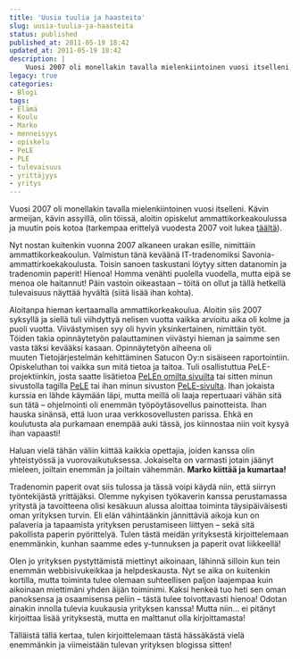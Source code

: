 ```yaml
---
title: 'Uusia tuulia ja haasteita'
slug: uusia-tuulia-ja-haasteita
status: published
published_at: 2011-05-19 18:42
updated_at: 2011-05-19 18:42
description: |
    Vuosi 2007 oli monellakin tavalla mielenkiintoinen vuosi itselleni. Kävin armeijan, kävin assyillä, olin töissä, aloitin opiskelut ammattikorkeakoulussa ja muutin pois kotoa (tarkempaa erittelyä vuodesta 2007 voit lukea täältä). Nyt nostan kuitenkin vuonna 2007 alkaneen urakan esille, nimittäin ammattikorkeakoulun. Valmistun tänä keväänä IT-tradenomiksi Savonia-ammattirkoekakoulusta. Toisin sanoen taskustani löytyy sitten datanomin ja tradenomin paperit! Hienoa! Homma venähti… Jatka lukemista Uusia tuulia ja haasteita
legacy: true
categories:
- Blogi
tags:
- Elämä
- Koulu
- Marko
- menneisyys
- opiskelu
- PeLE
- PLE
- tulevaisuus
- yrittäjyys
- yritys
---
```


<p>Vuosi 2007 oli monellakin tavalla mielenkiintoinen vuosi itselleni. Kävin armeijan, kävin assyillä, olin töissä, aloitin opiskelut ammattikorkeakoulussa ja muutin pois kotoa (tarkempaa erittelyä vuodesta 2007 voit lukea <a href="https://markokaartinen.net/mina-ja-vuosi-2007/">täältä</a>).</p>
<p>Nyt nostan kuitenkin vuonna 2007 alkaneen urakan esille, nimittäin ammattikorkeakoulun. Valmistun tänä keväänä IT-tradenomiksi Savonia-ammattirkoekakoulusta. Toisin sanoen taskustani löytyy sitten datanomin ja tradenomin paperit! Hienoa! Homma venähti puolella vuodella, mutta eipä se menoa ole haitannut! Päin vastoin oikeastaan &#8211; töitä on ollut ja tällä hetkellä tulevaisuus näyttää hyvältä (siitä lisää ihan kohta).</p>
<p>Aloitanpa hieman kertaamalla ammattikorkeakoulua. Aloitin siis 2007 syksyllä ja siellä tuli viihdyttyä nelisen vuotta vaikka arvioitu aika oli kolme ja puoli vuotta. Viivästymisen syy oli hyvin yksinkertainen, nimittäin työt. Töiden takia opinnäytetyön palauttaminen viivästyi hieman ja saimme sen vasta täksi kevääksi kasaan. Opinnäytetyön aiheena oli muuten Tietojärjestelmän kehittäminen Satucon Oy:n sisäiseen raportointiin. Opiskeluthan toi vaikka sun mitä tietoa ja taitoa. Tuli osallistuttua PeLE-projektiinkin, josta saatte lisätietoa <a href="http://plepele.wordpress.com/" target="_blank">PeLEn omilta sivuilta</a> tai sitten minun sivustolla tagilla <a href="https://markokaartinen.net/tag/pele/">PeLE</a> tai ihan minun sivuston <a title="PeLE" href="https://markokaartinen.net/pele/">PeLE-sivulta</a>. Ihan jokaista kurssia en lähde käymään läpi, mutta meillä oli laaja repertuaari vähän sitä sun tätä &#8211; ohjelmointi oli enemmän työpöytäsovellus painotteista. Ihan hauska sinänsä, että luon uraa verkkosovellusten parissa. Ehkä en koulutusta ala purkamaan enempää auki tässä, jos kiinnostaa niin voit kysyä ihan vapaasti!</p>
<p>Haluan vielä tähän väliin kiittää kaikkia opettajia, joiden kanssa olin yhteistyössä ja vuorovaikutuksessa. Jokaiselta on varmasti jotain jäänyt mieleen, joiltain enemmän ja joiltain vähemmän. <strong>Marko kiittää ja kumartaa!</strong></p>
<p>Tradenomin paperit ovat siis tulossa ja tässä voipi käydä niin, että siirryn työntekijästä yrittäjäksi. Olemme nykyisen työkaverin kanssa perustamassa yritystä ja tavoitteena olisi kesäkuun alussa aloittaa toiminta täysipäiväisesti oman yrityksen turvin. Eli elän vähintäänkin jännittäviä aikoja kun on palaveria ja tapaamista yrityksen perustamiseen liittyen &#8211; sekä sitä pakollista paperin pyörittelyä. Tulen tästä meidän yrityksestä kirjoittelemaan enemmänkin, kunhan saamme edes y-tunnuksen ja paperit ovat liikkeellä!</p>
<p>Olen jo yrityksen pystyttämistä miettinyt aikoinaan, lähinnä silloin kun tein enemmän webbisivukeikkaa ja helpdeskausta. Nyt se aika on kuitenkin kortilla, mutta toiminta tulee olemaan suhteellisen paljon laajempaa kuin aikoinaan miettimäni yhden äijän toiminimi. Kaksi henkeä tuo heti sen oman panoksensa ja osaamisensa peliin &#8211; tästä tulee toivottavasti hienoa! Odotan ainakin innolla tulevia kuukausia yrityksen kanssa! Mutta niin&#8230; ei pitänyt kirjoittaa lisää yrityksestä, mutta en malttanut olla kirjoittamasta!</p>
<p>Tälläistä tällä kertaa, tulen kirjoittelemaan tästä hässäkästä vielä enemmänkin ja viimeistään tulevan yrityksen blogissa sitten!</p>